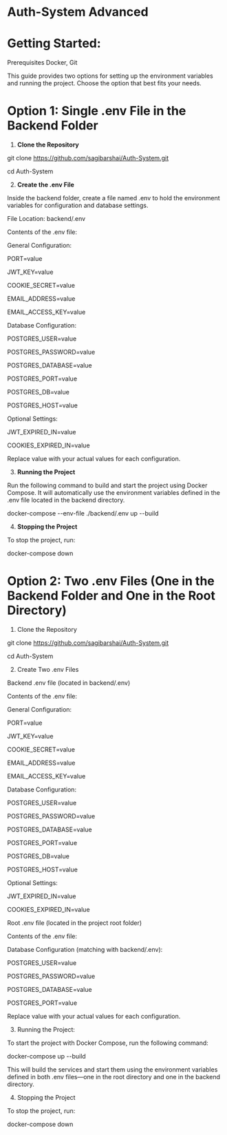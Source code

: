 
# Auth-System Advanced



# Getting Started:
Prerequisites
Docker, Git

This guide provides two options for setting up the environment variables and running the project. Choose the option that best fits your needs.

# Option 1: Single .env File in the Backend Folder

1. **Clone the Repository**

git clone https://github.com/sagibarshai/Auth-System.git

cd Auth-System

2. **Create the .env File**
   
Inside the backend folder, create a file named .env to hold the environment variables for configuration and database settings.

File Location: backend/.env

Contents of the .env file:

General Configuration:

PORT=value

JWT_KEY=value

COOKIE_SECRET=value

EMAIL_ADDRESS=value

EMAIL_ACCESS_KEY=value

Database Configuration:

POSTGRES_USER=value

POSTGRES_PASSWORD=value

POSTGRES_DATABASE=value

POSTGRES_PORT=value

POSTGRES_DB=value

POSTGRES_HOST=value

Optional Settings:

JWT_EXPIRED_IN=value

COOKIES_EXPIRED_IN=value

Replace value with your actual values for each configuration.

3. **Running the Project**
   
Run the following command to build and start the project using Docker Compose. It will automatically use the environment variables defined in the .env file located in the backend directory.

docker-compose --env-file ./backend/.env up --build

4. **Stopping the Project**

To stop the project, run:

docker-compose down


# Option 2: Two .env Files (One in the Backend Folder and One in the Root Directory)
1. Clone the Repository
   
git clone https://github.com/sagibarshai/Auth-System.git

cd Auth-System

2. Create Two .env Files

Backend .env file (located in backend/.env)

Contents of the .env file:

General Configuration:

PORT=value

JWT_KEY=value

COOKIE_SECRET=value

EMAIL_ADDRESS=value

EMAIL_ACCESS_KEY=value

Database Configuration:

POSTGRES_USER=value

POSTGRES_PASSWORD=value

POSTGRES_DATABASE=value

POSTGRES_PORT=value

POSTGRES_DB=value

POSTGRES_HOST=value

Optional Settings:

JWT_EXPIRED_IN=value

COOKIES_EXPIRED_IN=value

Root .env file (located in the project root folder)

Contents of the .env file:

Database Configuration (matching with backend/.env):

POSTGRES_USER=value

POSTGRES_PASSWORD=value

POSTGRES_DATABASE=value

POSTGRES_PORT=value

Replace value with your actual values for each configuration.

3. Running the Project:
   
To start the project with Docker Compose, run the following command:

docker-compose up --build

This will build the services and start them using the environment variables defined in both .env files—one in the root directory and one in the backend directory.

4. Stopping the Project

To stop the project, run:

docker-compose down
